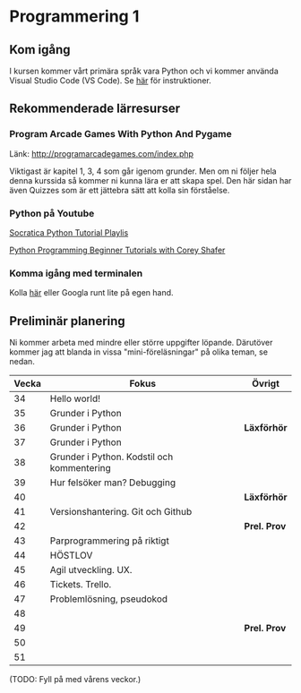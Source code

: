 # Programmering 1
## Kom igång
I kursen kommer vårt primära språk vara Python och vi kommer använda Visual Studio Code (VS Code). Se [här](https://github.com/tullinge/Programmering-1/blob/master/Inf%C3%B6r%20f%C3%B6rsta%20lektionen.md) för instruktioner.

## Rekommenderade lärresurser
### Program Arcade Games With Python And Pygame
Länk: http://programarcadegames.com/index.php

Viktigast är kapitel 1, 3, 4 som går igenom grunder. Men om ni följer hela denna kurssida så kommer ni kunna lära er att skapa spel. Den här sidan har även Quizzes som är ett jättebra sätt att kolla sin förståelse.

### Python på Youtube
[Socratica Python Tutorial Playlis](https://www.youtube.com/playlist?list=PLi01XoE8jYohWFPpC17Z-wWhPOSuh8Er-)

[Python Programming Beginner Tutorials with Corey Shafer](https://www.youtube.com/playlist?list=PL-osiE80TeTskrapNbzXhwoFUiLCjGgY7)

### Komma igång med terminalen
Kolla [här](https://github.com/tullinge/Programmering-1/blob/master/terminal-for-beginners.md) eller Googla runt lite på egen hand.

## Preliminär planering
Ni kommer arbeta med mindre eller större uppgifter löpande. Därutöver kommer jag att blanda in vissa "mini-föreläsningar" på olika teman, se nedan.

| Vecka  | Fokus | Övrigt |
| ------------- | ------------- | ------------- |
| 34 | Hello world! | |
| 35 | Grunder i Python | |
| 36 | Grunder i Python | **Läxförhör** |
| 37 | Grunder i Python | |
| 38 | Grunder i Python. Kodstil och kommentering | |
| 39 | Hur felsöker man? Debugging | |
| 40 | | **Läxförhör** |
| 41 | Versionshantering. Git och Github | |
| 42 | | **Prel. Prov** |
| 43 | Parprogrammering på riktigt | |
| 44 | HÖSTLOV | |
| 45 | Agil utveckling. UX. | |
| 46 | Tickets. Trello. | |
| 47 | Problemlösning, pseudokod | |
| 48 |  | |
| 49 | | **Prel. Prov** |
| 50 |  | |
| 51 |  | |
(TODO: Fyll på med vårens veckor.)
